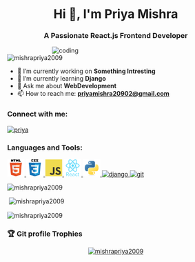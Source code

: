<h1 align="center">Hi 👋, I'm Priya Mishra</h1>
<h3 align="center">A Passionate React.js Frontend Developer</h3>
<img align="right" alt="coding" width="400" src="https://www.google.com/url?sa=i&url=https%3A%2F%2Fgithub.com%2Fdonya-dastkin&psig=AOvVaw1QTDvGVOudh5oMtjF3PUEu&ust=1728632636986000&source=images&cd=vfe&opi=89978449&ved=0CBMQjRxqFwoTCOjm8NOog4kDFQAAAAAdAAAAABAQ">
<p align="left"> <img src="https://komarev.com/ghpvc/?username=mishrapriya2009&label=Profile%20views&color=0e75b6&style=flat" alt="mishrapriya2009" /> </p>

- 🔭 I’m currently working on **Something Intresting**
- 🌱 I’m currently learning **Django**
- 💬 Ask me about **WebDevelopment**
- 📫 How to reach me: **priyamishra20902@gmail.com**
<!-- - 💬 Ask me about **Reactjs ,Python ,webdevelopment** -->
<!-- - 👯 I’m looking to collaborate on ... -->
<!-- - 🤔 I’m looking for help with ... -->


<!-- - 😄 Pronouns: ...
- ⚡ Fun fact: ... -->

<h3 align="left">Connect with me:</h3>
<p align="left">
<a href="https://www.linkedin.com/in/priya-mishra-b7b587328" target="blank"><img align="center" src="https://raw.githubusercontent.com/rahuldkjain/github-profile-readme-generator/master/src/images/icons/Social/linked-in-alt.svg" alt="priya" height="30" width="40" /></a>
</p>


<h3 align="left">Languages and Tools:</h3>
<p align="left">
</a> <a href="https://www.w3.org/html/" target="_blank" rel="noreferrer"> <img src="https://raw.githubusercontent.com/devicons/devicon/master/icons/html5/html5-original-wordmark.svg" alt="html5" width="40" height="40"/> </a>
<a href="https://www.w3schools.com/css/" target="_blank" rel="noreferrer"> <img src="https://raw.githubusercontent.com/devicons/devicon/master/icons/css3/css3-original-wordmark.svg" alt="css3" width="40" height="40"/> </a>
<a href="https://developer.mozilla.org/en-US/docs/Web/JavaScript" target="_blank" rel="noreferrer"> <img src="https://raw.githubusercontent.com/devicons/devicon/master/icons/javascript/javascript-original.svg" alt="javascript" width="40" height="40"/> </a>
<a href="https://reactjs.org/" target="_blank" rel="noreferrer"> <img src="https://raw.githubusercontent.com/devicons/devicon/master/icons/react/react-original-wordmark.svg" alt="react" width="40" height="40"/> </a>
<a href="https://www.python.org" target="_blank" rel="noreferrer"> <img src="https://raw.githubusercontent.com/devicons/devicon/master/icons/python/python-original.svg" alt="python" width="40" height="40"/> </a>
 <a href="https://www.djangoproject.com/" target="_blank" rel="noreferrer"> <img src="https://cdn.worldvectorlogo.com/logos/django.svg" alt="django" width="40" height="40"/> </a> 
 <a href="https://git-scm.com/" target="_blank" rel="noreferrer"> <img src="https://www.vectorlogo.zone/logos/git-scm/git-scm-icon.svg" alt="git" width="40" height="40"/></a>
</p>

 <p><img align="left" src="https://github-readme-stats.vercel.app/api/top-langs?username=mishrapriya2009&show_icons=true&locale=en&layout=compact" alt="mishrapriya2009" /></p>
<br/>
<p>&nbsp;<img align="center" src="https://github-readme-stats.vercel.app/api?username=mishrapriya2009&show_icons=true&locale=en" alt="mishrapriya2009" /></p>

<p><img align="center" src="https://github-readme-streak-stats.herokuapp.com/?user=mishrapriya2009&" alt="mishrapriya2009" /></p>


### :trophy: Git profile Trophies

<p align="center"> <a href="https://github.com/ryo-ma/github-profile-trophy"><img src="https://github-profile-trophy.vercel.app/?username=mishrapriya2009&layout=compact" alt="mishrapriya2009" /></a> </p>
